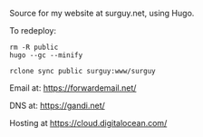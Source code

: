 
Source for my website at surguy.net, using Hugo.

To redeploy:

    rm -R public
    hugo --gc --minify

    rclone sync public surguy:www/surguy

Email at: https://forwardemail.net/

DNS at: https://gandi.net/

Hosting at https://cloud.digitalocean.com/
